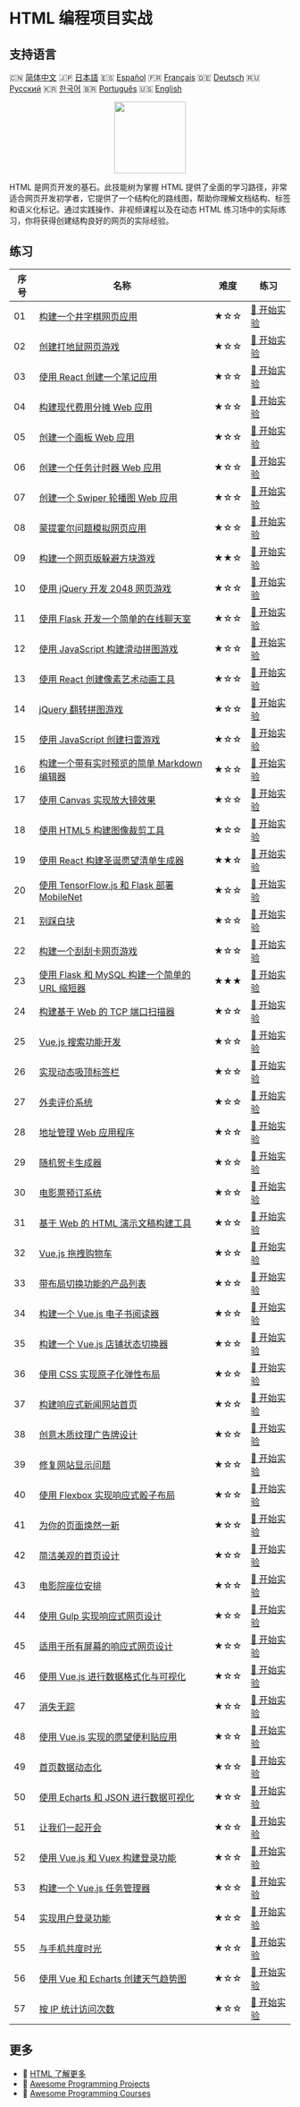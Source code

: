 # HTML 编程项目实战

## 支持语言

🇨🇳 [简体中文](README_zh.md) 🇯🇵 [日本語](README_ja.md) 🇪🇸 [Español](README_es.md) 🇫🇷 [Français](README_fr.md) 🇩🇪 [Deutsch](README_de.md) 🇷🇺 [Русский](README_ru.md) 🇰🇷 [한국어](README_ko.md) 🇧🇷 [Português](README_pt.md) 🇺🇸 [English](README.md) 

<div align="center">
<img width="128px" src="https://file.labex.io/path/NrasuEoAvSam.png">
</div>

HTML 是网页开发的基石。此技能树为掌握 HTML 提供了全面的学习路径，非常适合网页开发初学者，它提供了一个结构化的路线图，帮助你理解文档结构、标签和语义化标记。通过实践操作、非视频课程以及在动态 HTML 练习场中的实际练习，你将获得创建结构良好的网页的实际经验。

## 练习

|   序号 | 名称                                                                                                                                   | 难度   | 练习                                                                                                 |
|--------|----------------------------------------------------------------------------------------------------------------------------------------|--------|------------------------------------------------------------------------------------------------------|
|     01 | [构建一个井字棋网页应用](https://labex.io/zh/courses/project-build-a-tic-tac-toe-web-app)                                              | ★☆☆    | [🚀 开始实验](https://labex.io/zh/courses/project-build-a-tic-tac-toe-web-app)                       |
|     02 | [创建打地鼠网页游戏](https://labex.io/zh/courses/project-creating-a-whack-a-mole-web-game)                                             | ★☆☆    | [🚀 开始实验](https://labex.io/zh/courses/project-creating-a-whack-a-mole-web-game)                  |
|     03 | [使用 React 创建一个笔记应用](https://labex.io/zh/courses/project-create-a-notes-app-using-react)                                      | ★☆☆    | [🚀 开始实验](https://labex.io/zh/courses/project-create-a-notes-app-using-react)                    |
|     04 | [构建现代费用分摊 Web 应用](https://labex.io/zh/courses/project-building-a-expense-splitter-web-app)                                   | ★☆☆    | [🚀 开始实验](https://labex.io/zh/courses/project-building-a-expense-splitter-web-app)               |
|     05 | [创建一个画板 Web 应用](https://labex.io/zh/courses/project-creating-a-drawing-board-web-app)                                          | ★☆☆    | [🚀 开始实验](https://labex.io/zh/courses/project-creating-a-drawing-board-web-app)                  |
|     06 | [创建一个任务计时器 Web 应用](https://labex.io/zh/courses/project-creating-a-task-timer-web-app)                                       | ★☆☆    | [🚀 开始实验](https://labex.io/zh/courses/project-creating-a-task-timer-web-app)                     |
|     07 | [创建一个 Swiper 轮播图 Web 应用](https://labex.io/zh/courses/project-create-a-swiper-carousel-web-app)                                | ★☆☆    | [🚀 开始实验](https://labex.io/zh/courses/project-create-a-swiper-carousel-web-app)                  |
|     08 | [蒙提霍尔问题模拟网页应用](https://labex.io/zh/courses/project-monty-hall-problem-simulation-web-app)                                  | ★☆☆    | [🚀 开始实验](https://labex.io/zh/courses/project-monty-hall-problem-simulation-web-app)             |
|     09 | [构建一个网页版躲避方块游戏](https://labex.io/zh/courses/project-building-a-web-avoiding-block-game)                                   | ★★☆    | [🚀 开始实验](https://labex.io/zh/courses/project-building-a-web-avoiding-block-game)                |
|     10 | [使用 jQuery 开发 2048 网页游戏](https://labex.io/zh/courses/project-2048-web-game-using-jquery)                                       | ★☆☆    | [🚀 开始实验](https://labex.io/zh/courses/project-2048-web-game-using-jquery)                        |
|     11 | [使用 Flask 开发一个简单的在线聊天室](https://labex.io/zh/courses/project-developing-a-simple-online-chat-room-using-flask)            | ★☆☆    | [🚀 开始实验](https://labex.io/zh/courses/project-developing-a-simple-online-chat-room-using-flask)  |
|     12 | [使用 JavaScript 构建滑动拼图游戏](https://labex.io/zh/courses/project-build-a-sliding-puzzle-game-with-javascript)                    | ★☆☆    | [🚀 开始实验](https://labex.io/zh/courses/project-build-a-sliding-puzzle-game-with-javascript)       |
|     13 | [使用 React 创建像素艺术动画工具](https://labex.io/zh/courses/project-create-a-pixel-art-animator-with-react)                          | ★☆☆    | [🚀 开始实验](https://labex.io/zh/courses/project-create-a-pixel-art-animator-with-react)            |
|     14 | [jQuery 翻转拼图游戏](https://labex.io/zh/courses/project-jquery-flip-puzzle-game)                                                     | ★☆☆    | [🚀 开始实验](https://labex.io/zh/courses/project-jquery-flip-puzzle-game)                           |
|     15 | [使用 JavaScript 创建扫雷游戏](https://labex.io/zh/courses/project-creating-a-minesweeper-game-with-javascript)                        | ★☆☆    | [🚀 开始实验](https://labex.io/zh/courses/project-creating-a-minesweeper-game-with-javascript)       |
|     16 | [构建一个带有实时预览的简单 Markdown 编辑器](https://labex.io/zh/courses/project-build-a-simple-markdown-editor-with-live-preview)     | ★☆☆    | [🚀 开始实验](https://labex.io/zh/courses/project-build-a-simple-markdown-editor-with-live-preview)  |
|     17 | [使用 Canvas 实现放大镜效果](https://labex.io/zh/courses/project-implement-a-magnifying-glass-effect-using-canvas)                     | ★☆☆    | [🚀 开始实验](https://labex.io/zh/courses/project-implement-a-magnifying-glass-effect-using-canvas)  |
|     18 | [使用 HTML5 构建图像裁剪工具](https://labex.io/zh/courses/project-build-an-image-cropping-tool-using-html5)                            | ★☆☆    | [🚀 开始实验](https://labex.io/zh/courses/project-build-an-image-cropping-tool-using-html5)          |
|     19 | [使用 React 构建圣诞愿望清单生成器](https://labex.io/zh/courses/project-building-a-christmas-wish-list-builder-in-react)               | ★★☆    | [🚀 开始实验](https://labex.io/zh/courses/project-building-a-christmas-wish-list-builder-in-react)   |
|     20 | [使用 TensorFlow.js 和 Flask 部署 MobileNet](https://labex.io/zh/courses/project-deploying-mobilenet-with-tensorflowjs-and-flask)      | ★☆☆    | [🚀 开始实验](https://labex.io/zh/courses/project-deploying-mobilenet-with-tensorflowjs-and-flask)   |
|     21 | [别踩白块](https://labex.io/zh/courses/project-dont-step-on-the-white-tile)                                                            | ★☆☆    | [🚀 开始实验](https://labex.io/zh/courses/project-dont-step-on-the-white-tile)                       |
|     22 | [构建一个刮刮卡网页游戏](https://labex.io/zh/courses/project-scratch-card-game)                                                        | ★☆☆    | [🚀 开始实验](https://labex.io/zh/courses/project-scratch-card-game)                                 |
|     23 | [使用 Flask 和 MySQL 构建一个简单的 URL 缩短器](https://labex.io/zh/courses/project-build-a-simple-url-shortener-with-flask-and-mysql) | ★★★    | [🚀 开始实验](https://labex.io/zh/courses/project-build-a-simple-url-shortener-with-flask-and-mysql) |
|     24 | [构建基于 Web 的 TCP 端口扫描器](https://labex.io/zh/courses/project-build-a-web-based-tcp-port-scanner)                               | ★☆☆    | [🚀 开始实验](https://labex.io/zh/courses/project-build-a-web-based-tcp-port-scanner)                |
|     25 | [Vue.js 搜索功能开发](https://labex.io/zh/courses/project-do-a-search)                                                                 | ★☆☆    | [🚀 开始实验](https://labex.io/zh/courses/project-do-a-search)                                       |
|     26 | [实现动态吸顶标签栏](https://labex.io/zh/courses/project-dynamic-tab-bar)                                                              | ★☆☆    | [🚀 开始实验](https://labex.io/zh/courses/project-dynamic-tab-bar)                                   |
|     27 | [外卖评价系统](https://labex.io/zh/courses/project-a-good-review-for-the-takeout)                                                      | ★☆☆    | [🚀 开始实验](https://labex.io/zh/courses/project-a-good-review-for-the-takeout)                     |
|     28 | [地址管理 Web 应用程序](https://labex.io/zh/courses/project-add-new-address)                                                           | ★☆☆    | [🚀 开始实验](https://labex.io/zh/courses/project-add-new-address)                                   |
|     29 | [随机贺卡生成器](https://labex.io/zh/courses/project-holiday-greeting-card)                                                            | ★☆☆    | [🚀 开始实验](https://labex.io/zh/courses/project-holiday-greeting-card)                             |
|     30 | [电影票预订系统](https://labex.io/zh/courses/project-movie-ticket-reservation)                                                         | ★☆☆    | [🚀 开始实验](https://labex.io/zh/courses/project-movie-ticket-reservation)                          |
|     31 | [基于 Web 的 HTML 演示文稿构建工具](https://labex.io/zh/courses/project-web-ppt)                                                       | ★☆☆    | [🚀 开始实验](https://labex.io/zh/courses/project-web-ppt)                                           |
|     32 | [Vue.js 拖拽购物车](https://labex.io/zh/courses/project-fun-shopping)                                                                  | ★☆☆    | [🚀 开始实验](https://labex.io/zh/courses/project-fun-shopping)                                      |
|     33 | [带布局切换功能的产品列表](https://labex.io/zh/courses/project-layout-switch)                                                          | ★☆☆    | [🚀 开始实验](https://labex.io/zh/courses/project-layout-switch)                                     |
|     34 | [构建一个 Vue.js 电子书阅读器](https://labex.io/zh/courses/project-read-it)                                                            | ★☆☆    | [🚀 开始实验](https://labex.io/zh/courses/project-read-it)                                           |
|     35 | [构建一个 Vue.js 店铺状态切换器](https://labex.io/zh/courses/project-switch-business-status)                                           | ★☆☆    | [🚀 开始实验](https://labex.io/zh/courses/project-switch-business-status)                            |
|     36 | [使用 CSS 实现原子化弹性布局](https://labex.io/zh/courses/project-atomic-css)                                                          | ★☆☆    | [🚀 开始实验](https://labex.io/zh/courses/project-atomic-css)                                        |
|     37 | [构建响应式新闻网站首页](https://labex.io/zh/courses/project-creating-website-homepage)                                                | ★☆☆    | [🚀 开始实验](https://labex.io/zh/courses/project-creating-website-homepage)                         |
|     38 | [创意木质纹理广告牌设计](https://labex.io/zh/courses/project-creative-billboard)                                                       | ★☆☆    | [🚀 开始实验](https://labex.io/zh/courses/project-creative-billboard)                                |
|     39 | [修复网站显示问题](https://labex.io/zh/courses/project-fix-website-display)                                                            | ★☆☆    | [🚀 开始实验](https://labex.io/zh/courses/project-fix-website-display)                               |
|     40 | [使用 Flexbox 实现响应式骰子布局](https://labex.io/zh/courses/project-flex-dice-layout)                                                | ★☆☆    | [🚀 开始实验](https://labex.io/zh/courses/project-flex-dice-layout)                                  |
|     41 | [为你的页面焕然一新](https://labex.io/zh/courses/project-give-your-page-a-makeover)                                                    | ★☆☆    | [🚀 开始实验](https://labex.io/zh/courses/project-give-your-page-a-makeover)                         |
|     42 | [简洁美观的首页设计](https://labex.io/zh/courses/project-labex-knowledge-network)                                                      | ★☆☆    | [🚀 开始实验](https://labex.io/zh/courses/project-labex-knowledge-network)                           |
|     43 | [电影院座位安排](https://labex.io/zh/courses/project-movie-theater-seat-arrangement)                                                   | ★☆☆    | [🚀 开始实验](https://labex.io/zh/courses/project-movie-theater-seat-arrangement)                    |
|     44 | [使用 Gulp 实现响应式网页设计](https://labex.io/zh/courses/project-responsive-page-layout)                                             | ★☆☆    | [🚀 开始实验](https://labex.io/zh/courses/project-responsive-page-layout)                            |
|     45 | [适用于所有屏幕的响应式网页设计](https://labex.io/zh/courses/project-responsive-web-design)                                            | ★☆☆    | [🚀 开始实验](https://labex.io/zh/courses/project-responsive-web-design)                             |
|     46 | [使用 Vue.js 进行数据格式化与可视化](https://labex.io/zh/courses/project-table-data-conversion)                                        | ★☆☆    | [🚀 开始实验](https://labex.io/zh/courses/project-table-data-conversion)                             |
|     47 | [消失无踪](https://labex.io/zh/courses/project-vanished-into-thin-air)                                                                 | ★☆☆    | [🚀 开始实验](https://labex.io/zh/courses/project-vanished-into-thin-air)                            |
|     48 | [使用 Vue.js 实现的愿望便利贴应用](https://labex.io/zh/courses/project-wish-sticky-note)                                               | ★☆☆    | [🚀 开始实验](https://labex.io/zh/courses/project-wish-sticky-note)                                  |
|     49 | [首页数据动态化](https://labex.io/zh/courses/project-dynamization-of-homepage-data)                                                    | ★☆☆    | [🚀 开始实验](https://labex.io/zh/courses/project-dynamization-of-homepage-data)                     |
|     50 | [使用 Echarts 和 JSON 进行数据可视化](https://labex.io/zh/courses/project-food-protein-revealed)                                       | ★☆☆    | [🚀 开始实验](https://labex.io/zh/courses/project-food-protein-revealed)                             |
|     51 | [让我们一起开会](https://labex.io/zh/courses/project-lets-have-a-meeting-together)                                                     | ★☆☆    | [🚀 开始实验](https://labex.io/zh/courses/project-lets-have-a-meeting-together)                      |
|     52 | [使用 Vue.js 和 Vuex 构建登录功能](https://labex.io/zh/courses/project-missing-token)                                                  | ★☆☆    | [🚀 开始实验](https://labex.io/zh/courses/project-missing-token)                                     |
|     53 | [构建一个 Vue.js 任务管理器](https://labex.io/zh/courses/project-time-management-master)                                               | ★☆☆    | [🚀 开始实验](https://labex.io/zh/courses/project-time-management-master)                            |
|     54 | [实现用户登录功能](https://labex.io/zh/courses/project-implement-user-login-function)                                                  | ★☆☆    | [🚀 开始实验](https://labex.io/zh/courses/project-implement-user-login-function)                     |
|     55 | [与手机共度时光](https://labex.io/zh/courses/project-time-with-your-phone)                                                             | ★☆☆    | [🚀 开始实验](https://labex.io/zh/courses/project-time-with-your-phone)                              |
|     56 | [使用 Vue 和 Echarts 创建天气趋势图](https://labex.io/zh/courses/project-weather-trend)                                                | ★☆☆    | [🚀 开始实验](https://labex.io/zh/courses/project-weather-trend)                                     |
|     57 | [按 IP 统计访问次数](https://labex.io/zh/courses/project-counting-access-times-by-ip)                                                  | ★☆☆    | [🚀 开始实验](https://labex.io/zh/courses/project-counting-access-times-by-ip)                       |

## 更多

- 🔗 [HTML 了解更多](https://labex.io/zh/skilltrees/html)
- 🔗 [Awesome Programming Projects](https://github.com/labex-labs/awesome-programming-projects)
- 🔗 [Awesome Programming Courses](https://github.com/labex-labs/awesome-programming-courses)

